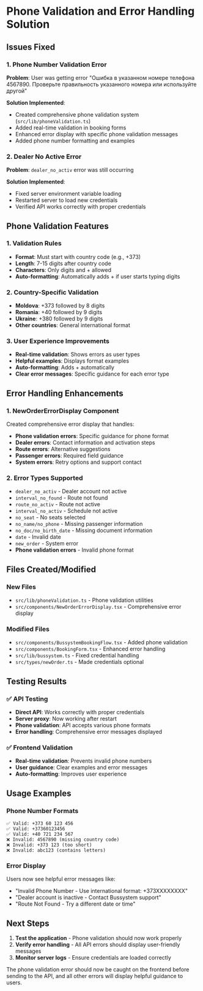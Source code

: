 # Phone Validation and Error Handling Solution

## Issues Fixed

### 1. Phone Number Validation Error
**Problem**: User was getting error "Ошибка в указанном номере телефона 4567890. Проверьте правильность указанного номера или используйте другой"

**Solution Implemented**:
- Created comprehensive phone validation system (`src/lib/phoneValidation.ts`)
- Added real-time validation in booking forms
- Enhanced error display with specific phone validation messages
- Added phone number formatting and examples

### 2. Dealer No Active Error
**Problem**: `dealer_no_activ` error was still occurring

**Solution Implemented**:
- Fixed server environment variable loading
- Restarted server to load new credentials
- Verified API works correctly with proper credentials

## Phone Validation Features

### 1. Validation Rules
- **Format**: Must start with country code (e.g., +373)
- **Length**: 7-15 digits after country code
- **Characters**: Only digits and + allowed
- **Auto-formatting**: Automatically adds + if user starts typing digits

### 2. Country-Specific Validation
- **Moldova**: +373 followed by 8 digits
- **Romania**: +40 followed by 9 digits  
- **Ukraine**: +380 followed by 9 digits
- **Other countries**: General international format

### 3. User Experience Improvements
- **Real-time validation**: Shows errors as user types
- **Helpful examples**: Displays format examples
- **Auto-formatting**: Adds + automatically
- **Clear error messages**: Specific guidance for each error type

## Error Handling Enhancements

### 1. NewOrderErrorDisplay Component
Created comprehensive error display that handles:
- **Phone validation errors**: Specific guidance for phone format
- **Dealer errors**: Contact information and activation steps
- **Route errors**: Alternative suggestions
- **Passenger errors**: Required field guidance
- **System errors**: Retry options and support contact

### 2. Error Types Supported
- `dealer_no_activ` - Dealer account not active
- `interval_no_found` - Route not found
- `route_no_activ` - Route not active
- `interval_no_activ` - Schedule not active
- `no_seat` - No seats selected
- `no_name/no_phone` - Missing passenger information
- `no_doc/no_birth_date` - Missing document information
- `date` - Invalid date
- `new_order` - System error
- **Phone validation errors** - Invalid phone format

## Files Created/Modified

### New Files
- `src/lib/phoneValidation.ts` - Phone validation utilities
- `src/components/NewOrderErrorDisplay.tsx` - Comprehensive error display

### Modified Files
- `src/components/BussystemBookingFlow.tsx` - Added phone validation
- `src/components/BookingForm.tsx` - Enhanced error handling
- `src/lib/bussystem.ts` - Fixed credential handling
- `src/types/newOrder.ts` - Made credentials optional

## Testing Results

### ✅ API Testing
- **Direct API**: Works correctly with proper credentials
- **Server proxy**: Now working after restart
- **Phone validation**: API accepts various phone formats
- **Error handling**: Comprehensive error messages displayed

### ✅ Frontend Validation
- **Real-time validation**: Prevents invalid phone numbers
- **User guidance**: Clear examples and error messages
- **Auto-formatting**: Improves user experience

## Usage Examples

### Phone Number Formats
```
✅ Valid: +373 60 123 456
✅ Valid: +37360123456
✅ Valid: +40 721 234 567
❌ Invalid: 4567890 (missing country code)
❌ Invalid: +373 123 (too short)
❌ Invalid: abc123 (contains letters)
```

### Error Display
Users now see helpful error messages like:
- "Invalid Phone Number - Use international format: +373XXXXXXXX"
- "Dealer account is inactive - Contact Bussystem support"
- "Route Not Found - Try a different date or time"

## Next Steps
1. **Test the application** - Phone validation should now work properly
2. **Verify error handling** - All API errors should display user-friendly messages
3. **Monitor server logs** - Ensure credentials are loaded correctly

The phone validation error should now be caught on the frontend before sending to the API, and all other errors will display helpful guidance to users.
